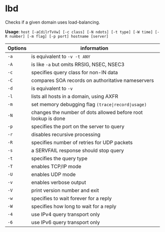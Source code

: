 # lbd

Checks if a given domain uses load-balancing.

**Usage**: `host [-aCdilrTvVw] [-c class] [-N ndots] [-t type] [-W time] [-R number] [-m flag] [-p port] hostname [server]`

| Options | information
| ---                   | --- 
`-a` | is equivalent to `-v -t ANY`
`-A` | is like `-a` but omits RRSIG, NSEC, NSEC3
`-c` | specifies query class for non-IN data
`-C` | compares SOA records on authoritative nameservers
`-d` | is equivalent to `-v`
`-l `| lists all hosts in a domain, using AXFR
`-m` | set memory debugging flag `(trace\|record\|usage)`
`-N` | changes the number of dots allowed before root lookup is done
`-p` | specifies the port on the server to query
`-r` | disables recursive processing
`-R` | specifies number of retries for UDP packets
`-s` | a SERVFAIL response should stop query
`-t` | specifies the query type
`-T` | enables TCP/IP mode
`-U` | enables UDP mode
`-v` | enables verbose output
`-V` | print version number and exit
`-w` | specifies to wait forever for a reply
`-W` | specifies how long to wait for a reply
`-4` | use IPv4 query transport only
`-6` | use IPv6 query transport only
